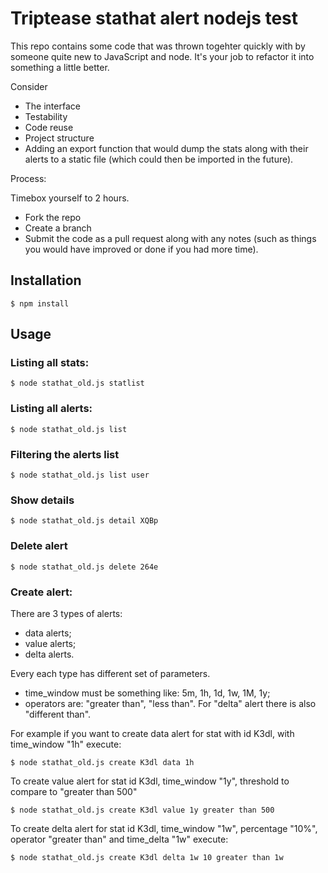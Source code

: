 # Triptease stathat alert nodejs test

This repo contains some code that was thrown togehter quickly with by
someone quite new to JavaScript and node. It's your job to refactor it into
something a little better.

Consider

* The interface
* Testability
* Code reuse
* Project structure
* Adding an export function that would dump the stats along with their
  alerts to a static file (which could then be imported in the future).

Process:

Timebox yourself to 2 hours.

* Fork the repo
* Create a branch
* Submit the code as a pull request along with any notes (such as things
  you would have improved or done if you had more time).

## Installation

```
$ npm install
```

## Usage

### Listing all stats:

```
$ node stathat_old.js statlist
```

### Listing all alerts:

```
$ node stathat_old.js list
```

### Filtering the alerts list

```
$ node stathat_old.js list user
```

### Show details

```
$ node stathat_old.js detail XQBp
```

### Delete alert

```
$ node stathat_old.js delete 264e
```

### Create alert:

There are 3 types of alerts:

- data alerts;
- value alerts;
- delta alerts.

Every each type has different set of parameters.

- time_window must be something like: 5m, 1h, 1d, 1w, 1M, 1y;
- operators are: "greater than", "less than". For "delta" alert there is also "different than".

For example if you want to create data alert for stat with id K3dl, with time_window "1h" execute:

```
$ node stathat_old.js create K3dl data 1h
```

To create value alert for stat id K3dl, time_window "1y", threshold to compare to "greater than 500"

```
$ node stathat_old.js create K3dl value 1y greater than 500
```

To create delta alert for stat id K3dl, time_window "1w", percentage "10%", operator "greater than" and time_delta "1w" execute:

```
$ node stathat_old.js create K3dl delta 1w 10 greater than 1w
```
